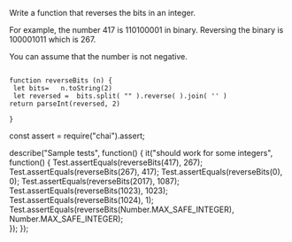 
Write a function that reverses the bits in an integer.

For example, the number 417 is 110100001 in binary. Reversing the binary is 100001011 which is 267.

You can assume that the number is not negative.

```

function reverseBits (n) {
 let bits=   n.toString(2)
 let reversed =  bits.split( "" ).reverse( ).join( '' )
return parseInt(reversed, 2)

}

```


const assert = require("chai").assert;

describe("Sample tests", function() {
  it("should work for some integers", function() {
    Test.assertEquals(reverseBits(417), 267);
    Test.assertEquals(reverseBits(267), 417); 
    Test.assertEquals(reverseBits(0), 0); 
    Test.assertEquals(reverseBits(2017), 1087); 
    Test.assertEquals(reverseBits(1023), 1023); 
    Test.assertEquals(reverseBits(1024), 1); 
    Test.assertEquals(reverseBits(Number.MAX_SAFE_INTEGER), Number.MAX_SAFE_INTEGER);   
  });
});
